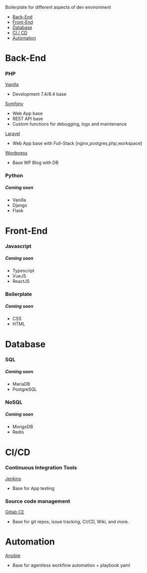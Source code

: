 Boilerplate for different aspects of dev environment
- [Back-End](#back-kend)
- [Front-End](#front-end)
- [Database](#database)
- [CI / CD](#ci/cd)
- [Automation](#automation)


# Back-End

### PHP

[Vanilla](https://www.php.net/docs.php)
- Development 7.4/8.4 base

[Symfony](https://symfony.com/doc/current/index.html)
- Web App base
- REST API base
- Custom functions for debugging, logs and maintenance

[Laravel](https://laravel.com/docs/12.x/installation)
- Web App base with Full-Stack [nginx,postgres,php,workspace]

[Wordpress](https://wordpress.org/documentation/)
- Base WP Blog with DB


### Python

##### Coming soon
- Vanilla
- Django
- Flask


# Front-End

### Javascript

##### Coming soon
- Typescript
- VueJS
- ReactJS

### Boilerplate 

##### Coming soon
- CSS
- HTML



# Database

### SQL

##### Coming soon
- MariaDB
- PostgreSQL


### NoSQL

##### Coming soon
- MongoDB
- Redis



# CI/CD

### Continuous Integration Tools

 [Jenkins](https://www.jenkins.io/doc/book/)
- Base for App testing

### Source code management

[Gitlab CE](https://docs.gitlab.com/)
- Base for git repos, issue tracking, CI/CD, Wiki, and more.



# Automation
[Ansible](https://docs.ansible.com/ansible/latest/collections/community/docker/index.html)
- Base for agentless workflow automation + playbook yaml
